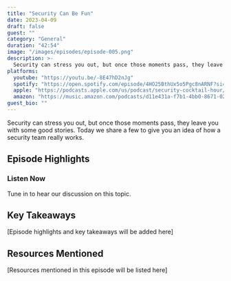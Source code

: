 ```yaml
---
title: "Security Can Be Fun"
date: 2023-04-09
draft: false
guest: ""
category: "General"
duration: "42:54"
image: "/images/episodes/episode-005.png"
description: >-
  Security can stress you out, but once those moments pass, they leave you with some good stories. Today we share a few to give you an idea of how a security team really works.
platforms:
  youtube: "https://youtu.be/-8E47hD2nJg"
  spotify: "https://open.spotify.com/episode/4HO25BthUx5o5Pgc8nARNF?si=e97c674b8ff848ae"
  apple: "https://podcasts.apple.com/us/podcast/security-cocktail-hour/id1679376200?i=1000608801570"
  amazon: "https://music.amazon.com/podcasts/d11e431a-f7b1-4bb0-8671-024afce9ade6/security-cocktail-hour"
guest_bio: ""
---
```


Security can stress you out, but once those moments pass, they leave you with some good stories. Today we share a few to give you an idea of how a security team really works.

## Episode Highlights

### Listen Now

Tune in to hear our discussion on this topic.

## Key Takeaways

[Episode highlights and key takeaways will be added here]

## Resources Mentioned

[Resources mentioned in this episode will be listed here]




